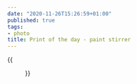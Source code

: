 ```yaml
---
date: "2020-11-26T15:26:59+01:00"
published: true
tags:
- photo
title: Print of the day - paint stirrer
---
```


{{<figure alt="Print of the day - paint stirrer" src="/images/2020-11-26-Print-of-the-day---paint-stirrer.jpg" width="1280">}}
